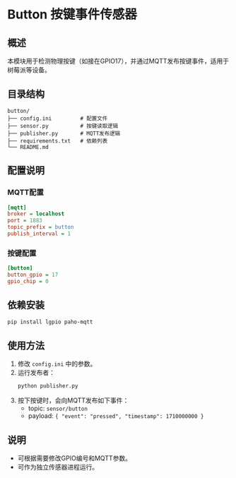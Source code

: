 # Button 按键事件传感器

## 概述
本模块用于检测物理按键（如接在GPIO17），并通过MQTT发布按键事件，适用于树莓派等设备。

## 目录结构
```
button/
├── config.ini         # 配置文件
├── sensor.py          # 按键读取逻辑
├── publisher.py       # MQTT发布逻辑
├── requirements.txt   # 依赖列表
└── README.md
```

## 配置说明

### MQTT配置
```ini
[mqtt]
broker = localhost
port = 1883
topic_prefix = button
publish_interval = 1
```

### 按键配置
```ini
[button]
button_gpio = 17
gpio_chip = 0
```

## 依赖安装
```bash
pip install lgpio paho-mqtt
```

## 使用方法
1. 修改 `config.ini` 中的参数。
2. 运行发布者：
   ```bash
   python publisher.py
   ```
3. 按下按键时，会向MQTT发布如下事件：
   - topic: `sensor/button`
   - payload: `{ "event": "pressed", "timestamp": 1710000000 }`

## 说明
- 可根据需要修改GPIO编号和MQTT参数。
- 可作为独立传感器进程运行。 